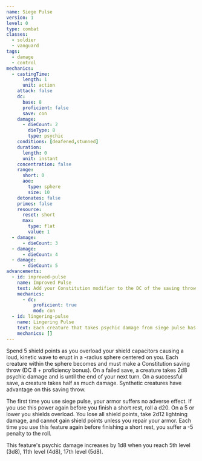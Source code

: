 ```yaml
---
name: Siege Pulse
version: 1
level: 0
type: combat
classes:
  - soldier
  - vanguard
tags:
  - damage
  - control
mechanics:
  - castingTime:
      length: 1
      unit: action
    attack: false
    dc:
      base: 8
      proficient: false
      save: con
    damage:
      - dieCount: 2
        dieType: 8
        type: psychic
    conditions: [deafened,stunned]
    duration:
      length: 0
      unit: instant
    concentration: false
    range:
      short: 0
      aoe:
        type: sphere
        size: 10
    detonates: false
    primes: false
    resource:
      reset: short
      max:
        type: flat
        value: 1
  - damage:
      - dieCount: 3
  - damage:
      - dieCount: 4
  - damage:
      - dieCount: 5
advancements:
  - id: improved-pulse
    name: Improved Pulse
    text: Add your Constitution modifier to the DC of the saving throw as you increase the frequency of the pulse to a level you can barely withstand.
    mechanics:
      - dc:
          proficient: true
          mod: con
  - id: lingering-pulse
    name: Lingering Pulse
    text: Each creature that takes psychic damage from siege pulse has disadvantage on its melee or ranged attack rolls until the start of your next turn.
    mechanics: []
---
```

Spend 5 shield points as you overload your shield capacitors causing a loud, kinetic wave to erupt in a <me-distance length="10" adj/>-radius
sphere centered on you. Each creature within the sphere becomes <me-condition id="deafened"/> and must
make a Constitution saving throw (DC 8 + proficiency bonus). On a failed save, a creature takes
2d8 psychic damage and is <me-condition id="stunned"/> until the end of your next turn. On a successful save, a creature
takes half as much damage. Synthetic creatures have advantage on this saving throw.

The first time you use siege pulse, your armor suffers no adverse effect. If you use this power again before you
finish a short rest, roll a d20. On a 5 or lower you shields overload. You lose
all shield points, take 2d12 lightning damage, and cannot gain shield points unless you repair your armor. Each time you
use this feature again before finishing a short rest, you suffer a -5 penalty to the roll.

This feature's psychic damage increases by 1d8 when you reach 5th level (3d8), 11th level (4d8), 17th level (5d8).
